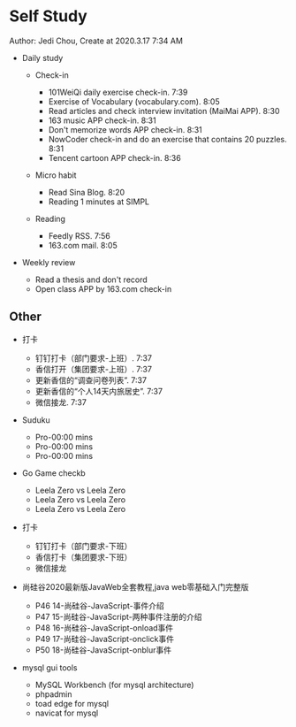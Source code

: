 # Self Study

Author: Jedi Chou, Create at 2020.3.17 7:34 AM

* Daily study
  * Check-in
    * 101WeiQi daily exercise check-in. 7:39
    * Exercise of Vocabulary (vocabulary.com). 8:05
    * Read articles and check interview invitation (MaiMai APP). 8:30
    * 163 music APP check-in. 8:31
    * Don't memorize words APP check-in. 8:31
    * NowCoder check-in and do an exercise that contains 20 puzzles. 8:31
    * Tencent cartoon APP check-in. 8:36

  * Micro habit
    * Read Sina Blog. 8:20
    * Reading 1 minutes at SIMPL

  * Reading
    * Feedly RSS. 7:56
    * 163.com mail. 8:05

* Weekly review
  * Read a thesis and don't record
  * Open class APP by 163.com check-in

## Other

* 打卡
  * 钉钉打卡（部门要求-上班）. 7:37
  * 香信打开（集团要求-上班）. 7:37
  * 更新香信的“调查问卷列表”. 7:37
  * 更新香信的“个人14天内旅居史”. 7:37
  * 微信接龙. 7:37

* Suduku
  * Pro-00:00 mins
  * Pro-00:00 mins
  * Pro-00:00 mins

* Go Game checkb
  * Leela Zero vs Leela Zero
  * Leela Zero vs Leela Zero
  * Leela Zero vs Leela Zero

* 打卡
  * 钉钉打卡（部门要求-下班）
  * 香信打卡（集团要求-下班）
  * 微信接龙

* 尚硅谷2020最新版JavaWeb全套教程,java web零基础入门完整版
  * P46 14-尚硅谷-JavaScript-事件介绍
  * P47 15-尚硅谷-JavaScript-两种事件注册的介绍
  * P48 16-尚硅谷-JavaScript-onload事件
  * P49 17-尚硅谷-JavaScript-onclick事件
  * P50 18-尚硅谷-JavaScript-onblur事件

* mysql gui tools
  * MySQL Workbench (for mysql architecture)
  * phpadmin
  * toad edge for mysql
  * navicat for mysql
